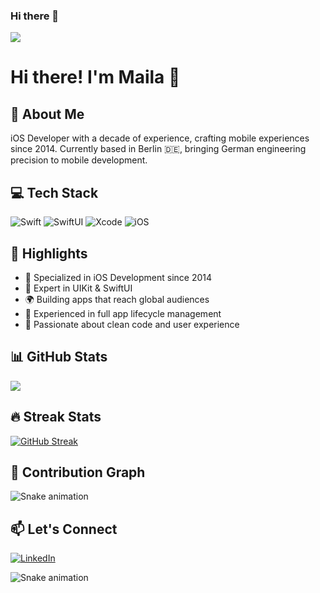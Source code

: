### Hi there 👋
![](https://komarev.com/ghpvc/?username=mailamanzur&color=blueviolet)

# Hi there! I'm Maila 👋

## 🚀 About Me
iOS Developer with a decade of experience, crafting mobile experiences since 2014. Currently based in Berlin 🇩🇪, bringing German engineering precision to mobile development.

## 💻 Tech Stack
![Swift](https://img.shields.io/badge/swift-F54A2A?style=for-the-badge&logo=swift&logoColor=white)
![SwiftUI](https://img.shields.io/badge/SwiftUI-004088?style=for-the-badge&logo=swift&logoColor=white)
![Xcode](https://img.shields.io/badge/Xcode-007ACC?style=for-the-badge&logo=Xcode&logoColor=white)
![iOS](https://img.shields.io/badge/iOS-000000?style=for-the-badge&logo=apple&logoColor=white)

## 🌟 Highlights
- 🎯 Specialized in iOS Development since 2014
- 📱 Expert in UIKit & SwiftUI
- 🌍 Building apps that reach global audiences
- 🔄 Experienced in full app lifecycle management
- 🤝 Passionate about clean code and user experience

## 📊 GitHub Stats
![](https://github-readme-stats.vercel.app/api?username=mailamanzur&theme=swift&hide_border=false&include_all_commits=true&count_private=true)

## 🔥 Streak Stats
[![GitHub Streak](https://github-readme-streak-stats.herokuapp.com/?user=mailamanzur&theme=swift)](https://git.io/streak-stats)

## 🐍 Contribution Graph
![Snake animation](https://github.com/mailamanzur/mailamanzur/blob/output/github-snake.svg)

## 📫 Let's Connect
[![LinkedIn](https://img.shields.io/badge/LinkedIn-%230077B5.svg?logo=linkedin&logoColor=white)](https://linkedin.com/in/YourLinkedIn)
<!--
**mailamanzur/mailamanzur** is a ✨ _special_ ✨ repository because its `README.md` (this file) appears on your GitHub profile.

Here are some ideas to get you started:

- 🔭 I’m currently working on ...
- 🌱 I’m currently learning ...
- 👯 I’m looking to collaborate on ...
- 🤔 I’m looking for help with ...
- 💬 Ask me about ...
- 📫 How to reach me: ...
- 😄 Pronouns: ...
- ⚡ Fun fact: ...
-->
![Snake animation](https://github.com/mailamanzur/mailamanzur/blob/output/ocean.gif)

